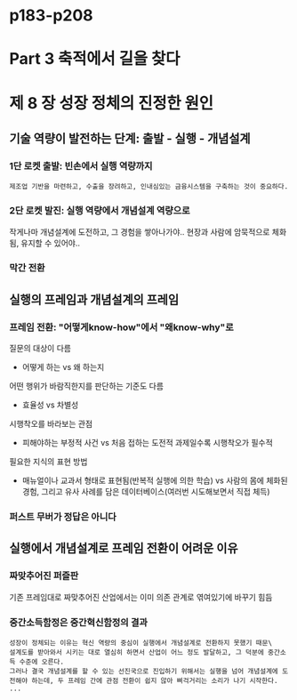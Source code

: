 # p183-p208

# Part 3 축적에서 길을 찾다

# 제 8 장 성장 정체의 진정한 원인

## 기술 역량이 발전하는 단계: 출발 - 실행 - 개념설계

### 1단 로켓 출발: 빈손에서 실행 역량까지

```
제조업 기반을 마련하고, 수출을 장려하고, 인내심있는 금융시스템을 구축하는 것이 중요하다.
```

### 2단 로켓 발진: 실행 역량에서 개념설계 역량으로

작게나마 개념설계에 도전하고, 그 경험을 쌓아나가야..
현장과 사람에 암묵적으로 체화됨, 유지할 수 있어야..

### 막간 전환


## 실행의 프레임과 개념설계의 프레임

### 프레임 전환: "어떻게know-how"에서 "왜know-why"로

질문의 대상이 다름
- 어떻게 하는 vs 왜 하는지

어떤 행위가 바람직한지를 판단하는 기준도 다름
- 효율성 vs 차별성

시행착오를 바라보는 관점
- 피해야하는 부정적 사건 vs 처음 접하는 도전적 과제일수록 시행착오가 필수적

필요한 지식의 표현 방법
- 매뉴얼이나 교과서 형태로 표현됨(반복적 실행에 의한 학습) vs 사람의 몸에 체화된 경험, 그리고 유사 사례를 담은 데이터베이스(여러번 시도해보면서 직접 체득)


### 퍼스트 무버가 정답은 아니다


## 실행에서 개념설계로 프레임 전환이 어려운 이유

### 짜맞추어진 퍼즐판

기존 프레임대로 짜맞추어진 산업에서는 이미 의존 관계로 엮여있기에 바꾸기 힘듬

### 중간소득함정은 중간혁신함정의 결과

```
성장이 정체되는 이유는 혁신 역량의 중심이 실행에서 개념설계로 전환하지 못했기 때문\
설계도를 받아와서 시키는 대로 열심히 하면서 산업이 어느 정도 발달하고, 그 덕분에 중간소득 수준에 오른다.
그러나 결국 개념설계를 할 수 있는 선진국으로 진입하기 위해서는 실행을 넘어 개념설계에 도전해야 하는데, 두 프레임 간에 관점 전환이 쉽지 않아 삐걱거리는 소리가 나기 시작한다.
...
```

